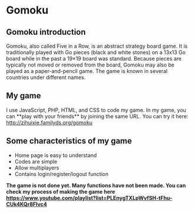 <h1>Gomoku</h1>

<h2>Gomoku introduction</h2>
Gomoku, also called Five in a Row, is an abstract strategy board game. It is traditionally played with Go pieces (black and white stones) on a 13x13 Go board while in the past a 19×19 board was standard.
Because pieces are typically not moved or removed from the board, Gomoku may also be played as a paper-and-pencil game. The game is known in several countries under different names.

<h2>My game</h2>
I use JavaScript, PHP, HTML, and CSS to code my game. In my game, you can **play with your friends** by joining the same URL. You can try it here: <a href="http://zihuixie.familyds.org/gomoku">http://zihuixie.familyds.org/gomoku</a>

<h2>Some characteristics of my game</h2>
<ul>
  <li>Home page is easy to understand</li>
  <li>Codes are simple</li>
  <li>Allow multiplayers</li>
  <li>Contains login/register/logout function</li>
</ul>

**The game is not done yet. Many functions have not been made. You can check my process of making the game here <a href="https://youtube.com/playlist?list=PLEnygTXLpWvfSH-tFhu-CUk4KQr8FIvc4&si=t8DSb7Fr8WRiyubu">https://www.youtube.com/playlist?list=PLEnygTXLpWvfSH-tFhu-CUk4KQr8FIvc4</a>**
